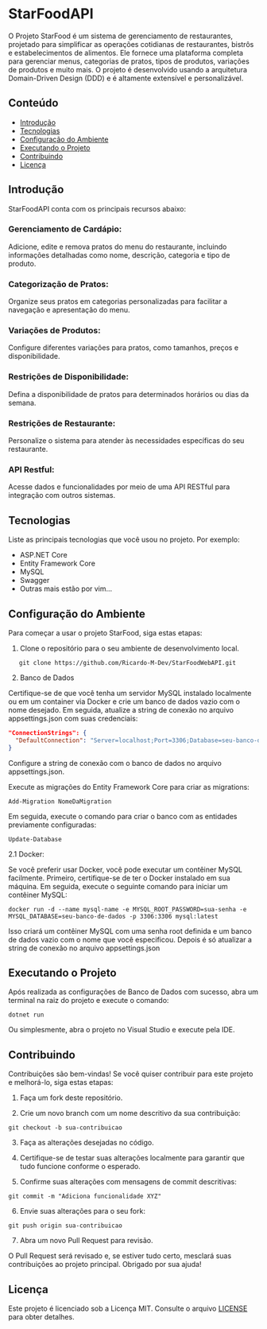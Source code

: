# StarFoodAPI

O Projeto StarFood é um sistema de gerenciamento de restaurantes, projetado para simplificar as operações cotidianas de restaurantes, bistrôs e estabelecimentos de alimentos. Ele fornece uma plataforma completa para gerenciar menus, categorias de pratos, tipos de produtos, variações de produtos e muito mais. O projeto é desenvolvido usando a arquitetura Domain-Driven Design (DDD) e é altamente extensível e personalizável.

## Conteúdo

- [Introdução](#introdução)
- [Tecnologias](#tecnologias)
- [Configuração do Ambiente](#configuração-do-ambiente)
- [Executando o Projeto](#executando-o-projeto)
- [Contribuindo](#contribuindo)
- [Licença](#licença)

## Introdução

StarFoodAPI conta com os principais recursos abaixo:

### Gerenciamento de Cardápio:
Adicione, edite e remova pratos do menu do restaurante, incluindo informações detalhadas como nome, descrição, categoria e tipo de produto.

### Categorização de Pratos: 
Organize seus pratos em categorias personalizadas para facilitar a navegação e apresentação do menu.

### Variações de Produtos: 
Configure diferentes variações para pratos, como tamanhos, preços e disponibilidade.

### Restrições de Disponibilidade: 
Defina a disponibilidade de pratos para determinados horários ou dias da semana.

### Restrições de Restaurante: 
Personalize o sistema para atender às necessidades específicas do seu restaurante.

### API Restful: 
Acesse dados e funcionalidades por meio de uma API RESTful para integração com outros sistemas.

## Tecnologias

Liste as principais tecnologias que você usou no projeto. Por exemplo:

- ASP.NET Core
- Entity Framework Core
- MySQL
- Swagger
- Outras mais estão por vim...

## Configuração do Ambiente

Para começar a usar o projeto StarFood, siga estas etapas:

1. Clone o repositório para o seu ambiente de desenvolvimento local.

```shell
   git clone https://github.com/Ricardo-M-Dev/StarFoodWebAPI.git
```

2. Banco de Dados

Certifique-se de que você tenha um servidor MySQL instalado localmente ou em um container via Docker e crie um banco de dados vazio com o nome desejado. Em seguida, atualize a string de conexão no arquivo appsettings.json com suas credenciais:

```json
"ConnectionStrings": {
  "DefaultConnection": "Server=localhost;Port=3306;Database=seu-banco-de-dados;User=seu-usuario;Password=sua-senha;"
}
```

Configure a string de conexão com o banco de dados no arquivo appsettings.json.

Execute as migrações do Entity Framework Core para criar as migrations:

```shell
Add-Migration NomeDaMigration
```

Em seguida, execute o comando para criar o banco com as entidades previamente configuradas:

```shell
Update-Database
```

2.1 Docker:

Se você preferir usar Docker, você pode executar um contêiner MySQL facilmente. Primeiro, certifique-se de ter o Docker instalado em sua máquina. Em seguida, execute o seguinte comando para iniciar um contêiner MySQL:

```shell
docker run -d --name mysql-name -e MYSQL_ROOT_PASSWORD=sua-senha -e MYSQL_DATABASE=seu-banco-de-dados -p 3306:3306 mysql:latest
```
Isso criará um contêiner MySQL com uma senha root definida e um banco de dados vazio com o nome que você especificou. Depois é só atualizar a string de conexão no arquivo appsettings.json

## Executando o Projeto

Após realizada as configurações de Banco de Dados com sucesso, abra um terminal na raiz do projeto e execute o comando:

```shell
dotnet run
```

Ou simplesmente, abra o projeto no Visual Studio e execute pela IDE.

## Contribuindo

Contribuições são bem-vindas! Se você quiser contribuir para este projeto e melhorá-lo, siga estas etapas:

1. Faça um fork deste repositório.

2. Crie um novo branch com um nome descritivo da sua contribuição:

```shell
git checkout -b sua-contribuicao
```

3. Faça as alterações desejadas no código.

4. Certifique-se de testar suas alterações localmente para garantir que tudo funcione conforme o esperado.

5. Confirme suas alterações com mensagens de commit descritivas:

```shell
git commit -m "Adiciona funcionalidade XYZ"
```

6. Envie suas alterações para o seu fork:

```shell
git push origin sua-contribuicao
```

7. Abra um novo Pull Request para revisão.

O Pull Request será revisado e, se estiver tudo certo, mesclará suas contribuições ao projeto principal. Obrigado por sua ajuda!


## Licença

Este projeto é licenciado sob a Licença MIT. Consulte o arquivo [LICENSE](LICENSE) para obter detalhes.